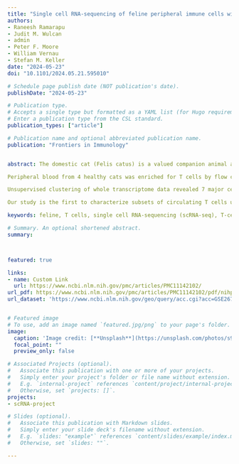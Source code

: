 ```yaml
---
title: "Single cell RNA-sequencing of feline peripheral immune cells with V(D)J repertoire and cross species analysis of T lymphocytes"
authors:
- Raneesh Ramarapu
- Judit M. Wulcan
- admin
- Peter F. Moore
- William Vernau
- Stefan M. Keller
date: "2024-05-23"
doi: "10.1101/2024.05.21.595010"

# Schedule page publish date (NOT publication's date).
publishDate: "2024-05-23"

# Publication type.
# Accepts a single type but formatted as a YAML list (for Hugo requirements).
# Enter a publication type from the CSL standard.
publication_types: ["article"]

# Publication name and optional abbreviated publication name.
publication: "Frontiers in Immunology"


abstract: The domestic cat (Felis catus) is a valued companion animal and a model for virally induced cancers and immunodeficiencies. However, species-specific limitations such as a scarcity of immune cell markers constrain our ability to resolve immune cell subsets at sufficient detail. The goal of this study was to characterize circulating feline T cells and other leukocytes based on their transcriptomic landscape and T-cell receptor repertoire using single cell RNA-sequencing.

Peripheral blood from 4 healthy cats was enriched for T cells by flow cytometry cell sorting using a mouse anti-feline CD5 monoclonal antibody. Libraries for whole transcriptome, alpha/beta T cell receptor transcripts and gamma/delta T cell receptor transcripts were constructed using the 10x Genomics Chromium Next GEM Single Cell 5’ reagent kit and the Chromium Single Cell V(D)J Enrichment Kit with custom reverse primers for the feline orthologs.

Unsupervised clustering of whole transcriptome data revealed 7 major cell populations - T cells, neutrophils, monocytic cells, B cells, plasmacytoid dendritic cells, mast cells and platelets. Sub cluster analysis of T cells resolved naive (CD4+ and CD8+), CD4+ effector T cells, CD8+ cytotoxic T cells and gamma/delta T cells. Cross species analysis revealed a high conservation of T cell subsets along an effector gradient with equitable representation of veterinary species (horse, dog, pig) and humans with the cat. Our V(D)J repertoire analysis demonstrated a skewed T-cell receptor alpha gene usage and a restricted T-cell receptor gamma junctional length in CD8+ cytotoxic T cells compared to other alpha/beta T cell subsets. Among myeloid cells, we resolved three clusters of classical monocytes with polarization into pro- and anti-inflammatory phenotypes in addition to a cluster of conventional dendritic cells. Lastly, our neutrophil sub clustering revealed a larger mature neutrophil cluster and a smaller exhausted/activated cluster.

Our study is the first to characterize subsets of circulating T cells utilizing an integrative approach of single cell RNA-sequencing, V(D)J repertoire analysis and cross species analysis. In addition, we characterize the transcriptome of several myeloid cell subsets and demonstrate immune cell relatedness across different species.

keywords: feline, T cells, single cell RNA-sequencing (scRNA-seq), T-cell receptor repertoire, cross species analysis, myeloid cells, V(D)J

# Summary. An optional shortened abstract.
summary: 



featured: true

links:
- name: Custom Link
  url: https://www.ncbi.nlm.nih.gov/pmc/articles/PMC11142102/
url_pdf: https://www.ncbi.nlm.nih.gov/pmc/articles/PMC11142102/pdf/nihpp-2024.05.21.595010v2.pdf
url_dataset: 'https://www.ncbi.nlm.nih.gov/geo/query/acc.cgi?acc=GSE267355'


# Featured image
# To use, add an image named `featured.jpg/png` to your page's folder. 
image:
  caption: 'Image credit: [**Unsplash**](https://unsplash.com/photos/s9CC2SKySJM)'
  focal_point: ""
  preview_only: false

# Associated Projects (optional).
#   Associate this publication with one or more of your projects.
#   Simply enter your project's folder or file name without extension.
#   E.g. `internal-project` references `content/project/internal-project/index.md`.
#   Otherwise, set `projects: []`.
projects:
- scRNA-project

# Slides (optional).
#   Associate this publication with Markdown slides.
#   Simply enter your slide deck's filename without extension.
#   E.g. `slides: "example"` references `content/slides/example/index.md`.
#   Otherwise, set `slides: ""`.

---
```




